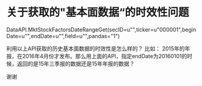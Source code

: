# 关于获取的"基本面数据“的时效性问题

DataAPI.MktStockFactorsDateRangeGet(secID=u"",ticker=u"000001",beginDate=u"",endDate=u"",field=u"",pandas="1")

利用以上API获取的历史基本面数据的时效性是怎么样的？
比如：
2015年的年报，在2016年4月份才发布。那么用上面的API，指定endDate为20160101的时候，返回的是15年三季报的数据还是15年年报的数据？

谢谢